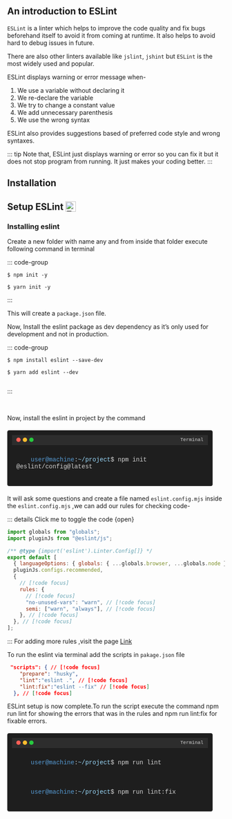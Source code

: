 ## An introduction to ESLint

`ESLint` is a linter which helps to improve the code quality and fix bugs beforehand itself to avoid it from coming at runtime. It also helps to avoid hard to debug issues in future.

There are also other linters available like `jslint`, `jshint` but `ESLint` is the most widely used and popular.

ESLint displays warning or error message when-

<ol>
        <li>We use a variable without declaring it</li>
        <li>We re-declare the variable</li>
        <li>We try to change a constant value</li>
        <li>We add unnecessary parenthesis</li>
        <li>We use the wrong syntax</li>
</ol>

ESLint also provides suggestions based of preferred code style and wrong syntaxes.

::: tip
Note that, ESLint just displays warning or error so you can fix it but it does not stop program from running. It just makes your coding better.
:::

## Installation

<h2 style="display: flex; align-items: center;">
  Setup ESLint 
  <img src="/resource/ES_lint/ESLint_logo.png" alt="ESLint Logo" style="height: 24px; margin-left: 5px;" />
</h2>

### Installing eslint

Create a new folder with name any and from inside that folder execute following command in terminal

::: code-group

```console [npm]
$ npm init -y

```

```console [yarn]
$ yarn init -y

```

:::

This will create a `package.json` file.

Now, Install the eslint package as dev dependency as it’s only used for development and not in production.

::: code-group

```console [npm]
$ npm install eslint --save-dev

```

```console [yarn]
$ yarn add eslint --dev


```

:::

<br>

Now, install the eslint in project by the command

<div style="background-color: #1e1e1e; color: #d4d4d4; font-family: 'Courier New', Courier, monospace; border: 1px solid #333; border-radius: 4px; padding: 10px; margin: 20px 0; width: 90%; max-width: 800px;">
  <!-- Terminal header -->
  <div style="background-color: #2d2d2d; padding: 5px 10px; border-bottom: 1px solid #333; display: flex; align-items: center;">
    <div style="width: 10px; height: 10px; background-color: #ff5f56; border-radius: 50%; margin-right: 5px;"></div>
    <div style="width: 10px; height: 10px; background-color: #ffbd2e; border-radius: 50%; margin-right: 5px;"></div>
    <div style="width: 10px; height: 10px; background-color: #27c93f; border-radius: 50%;"></div>
    <span style="margin-left: auto; font-size: 0.8em; color: #d4d4d4;">Terminal</span>
  </div>
  <!-- Terminal content -->
  <div style="padding: 10px; white-space: pre-wrap;">
    <span style="color: #569cd6;">user@machine</span>:<span style="color: #9cdcfe;">~/project</span>$ <span>npm init @eslint/config@latest</span>
  </div>
</div>

It will ask some questions and create a file named `eslint.config.mjs`
inside the `eslint.config.mjs` ,we can add our rules for checking code-

::: details Click me to toggle the code {open}

```js
import globals from "globals";
import pluginJs from "@eslint/js";

/** @type {import('eslint').Linter.Config[]} */
export default [
  { languageOptions: { globals: { ...globals.browser, ...globals.node } } },
  pluginJs.configs.recommended,
  {
    // [!code focus]
    rules: {
      // [!code focus]
      "no-unused-vars": "warn", // [!code focus]
      semi: ["warn", "always"], // [!code focus]
    }, // [!code focus]
  }, // [!code focus]
];
```

:::
For adding more rules ,visit the page [Link](https://eslint.org/docs/latest/rules)

To run the eslint via terminal add the scripts in `pakage.json` file

```json
 "scripts": { // [!code focus]
    "prepare": "husky",
    "lint":"eslint .", // [!code focus]
    "lint:fix":"eslint --fix" // [!code focus]
  }, // [!code focus]
```

ESLint setup is now complete.To run the script execute the command npm run lint for showing the errors that was in the rules and npm run lint:fix for fixable errors.

<div style="background-color: #1e1e1e; color: #d4d4d4; font-family: 'Courier New', Courier, monospace; border: 1px solid #333; border-radius: 4px; padding: 10px; margin: 20px 0; width: 90%; max-width: 800px;">
  <!-- Terminal header -->
  <div style="background-color: #2d2d2d; padding: 5px 10px; border-bottom: 1px solid #333; display: flex; align-items: center;">
    <div style="width: 10px; height: 10px; background-color: #ff5f56; border-radius: 50%; margin-right: 5px;"></div>
    <div style="width: 10px; height: 10px; background-color: #ffbd2e; border-radius: 50%; margin-right: 5px;"></div>
    <div style="width: 10px; height: 10px; background-color: #27c93f; border-radius: 50%;"></div>
    <span style="margin-left: auto; font-size: 0.8em; color: #d4d4d4;">Terminal</span>
  </div>
  <!-- Terminal content -->
  <div style="padding: 10px; white-space: pre-wrap;">
    <span style="color: #569cd6;">user@machine</span>:<span style="color: #9cdcfe;">~/project</span>$ <span>npm run lint</span>
  </div>
  <div style="padding: 10px; white-space: pre-wrap;">
    <span style="color: #569cd6;">user@machine</span>:<span style="color: #9cdcfe;">~/project</span>$ <span>npm run lint:fix</span>
  </div>
</div>
